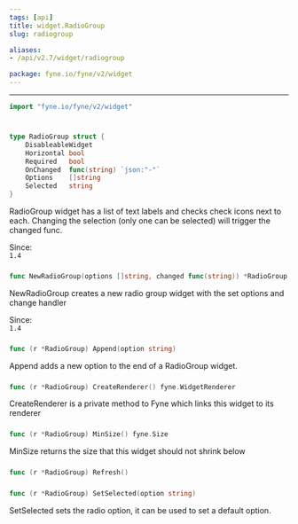 ```yaml
---
tags: [api]
title: widget.RadioGroup
slug: radiogroup

aliases:
- /api/v2.7/widget/radiogroup

package: fyne.io/fyne/v2/widget
---
```



---
```go
import "fyne.io/fyne/v2/widget"
```

#

###

```go
type RadioGroup struct {
	DisableableWidget
	Horizontal bool
	Required   bool
	OnChanged  func(string) `json:"-"`
	Options    []string
	Selected   string
}
```

RadioGroup widget has a list of text labels and checks check icons next to each. Changing the selection (only one can be selected) will trigger the changed func.


<div class="since">Since: <code>
1.4</code></div>

###

```go
func NewRadioGroup(options []string, changed func(string)) *RadioGroup
```
NewRadioGroup creates a new radio group widget with the set options and change handler


<div class="since">Since: <code>
1.4</code></div>

###

```go
func (r *RadioGroup) Append(option string)
```
Append adds a new option to the end of a RadioGroup widget.

###

```go
func (r *RadioGroup) CreateRenderer() fyne.WidgetRenderer
```
CreateRenderer is a private method to Fyne which links this widget to its renderer

###

```go
func (r *RadioGroup) MinSize() fyne.Size
```
MinSize returns the size that this widget should not shrink below

###

```go
func (r *RadioGroup) Refresh()
```

###

```go
func (r *RadioGroup) SetSelected(option string)
```
SetSelected sets the radio option, it can be used to set a default option.
